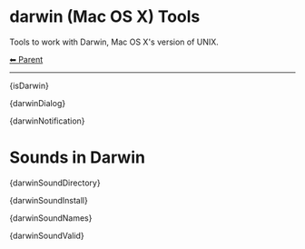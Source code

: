 # darwin (Mac OS X) Tools

Tools to work with Darwin, Mac OS X's version of UNIX.

<!-- TEMPLATE header 2 -->
[⬅ Parent ](../index.md)
<hr />

{isDarwin}

{darwinDialog}

{darwinNotification}

# Sounds in Darwin

{darwinSoundDirectory}

{darwinSoundInstall}

{darwinSoundNames}

{darwinSoundValid}
